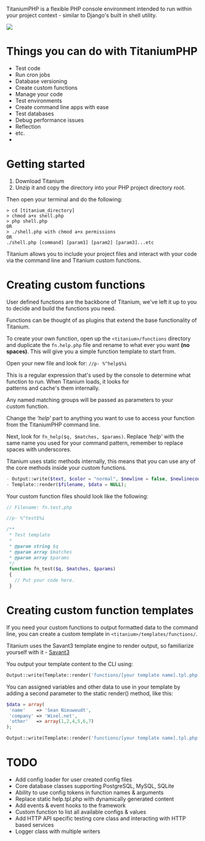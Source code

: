 TitaniumPHP is a flexible PHP console environment intended to run within your project context - similar to Django's built in shell utility.

<img src="http://162.243.64.249/public/pastebin/titanium.png">

#  Things you can do with TitaniumPHP

- Test code
- Run cron jobs
- Database versioning
- Create custom functions
- Manage your code 
- Test environments
- Create command line apps with ease
- Test databases
- Debug performance issues
- Reflection
- etc.
- 
# Getting started

1. Download Titanium
2. Unzip it and copy the directory into your PHP project directory root.

Then open your terminal and do the following: 

```shell
> cd [titanium_directory]
> chmod a+x shell.php
> php shell.php
OR
> ./shell.php with chmod a+x permissions
OR 
./shell.php [command] [param1] [param2] [param3]...etc
```

Titanium allows you to include your project files and interact with your code via the command line 
and Titanium custom functions.

#  Creating custom functions

User defined functions are the backbone of Titanium, we've left it up 
to you to decide and build the functions you need.

Functions can be thought of as plugins that extend the base functionality
of Titanium.

To create your own function, open up the `<titanium>/functions` directory and 
duplicate the `fn.help.php` file and rename to what ever you want __(no spaces)__.
This will give you a simple function template to start from.

Open your new file and look for: `//p- %^help$%i`

This is a regular expression that's used by the console to determine
what function to run. When Titanium loads, it looks for  
patterns and cache's them internally. 

Any named matching groups will be passed as parameters to your  
custom function.

Change the _'help'_ part to anything you want to use to access 
your function from the TitaniumPHP command line.

Next, look for `fn_help($q, $matches, $params)`. Replace _'help'_ with the same 
name you used for your command pattern, remember to replace spaces with 
underscores. 

Titanium uses static methods internally, this means that you can use 
any of the core methods inside your custom functions. 

```php
- Output::write($text, $color = "normal", $newline = false, $newlinecount = 1);
- Template::render($filename, $data = NULL);
```

Your custom function files should look like the following:

```php	
// Filename: fn.test.php	

//p- %^test$%i

/**
 * Test template
 *
 * @param string $q
 * @param array $matches
 * @param array $params
 */
 function fn_test($q, $matches, $params) 
 {
   // Put your code here. 
 }
```

#  Creating custom function templates

If you need your custom functions to output formatted data to the command line, you can create 
a custom template in `<titanium>/templates/functions/`.

Titanium uses the Savant3 template engine to render output, so familiarize 
yourself with it - [Savant3](http://phpsavant.com/ "Savant3")

You output your template content to the CLI using:

```php
Output::write(Template::render('functions/[your template name].tpl.php'), false, true);
```

You can assigned variables and other data to use in your template by adding a 
second parameter to the static render() method, like this:

```php
$data = array(
 'name'    => 'Sean Nieuwoudt',
 'company' => 'Wixel.net',
 'other'   => array(1,2,4,5,6,7)
);

Output::write(Template::render('functions/[your template name].tpl.php', $data), false, true);
```

#  TODO

* Add config loader for user created config files
* Core database classes supporting PostgreSQL, MySQL, SQLite
* Ability to use config tokens in function names & arguments
* Replace static help.tpl.php with dynamically generated content
* Add events & event hooks to the framework
* Custom function to list all available configs & values
* Add HTTP API specific testing core class and interacting with HTTP based services
* Logger class with multiple writers
